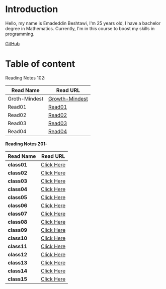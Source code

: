 # Introduction

Hello, my name is Emadeddin Beshtawi, I'm 25 years old, I have a bachelor degree in Mathematics. Currently, I'm in this course to boost my skills in programming.

[GitHub](https://github.com/Emadeddin-Beshtawi)


# Table of content

Reading Notes 102:


|  Read Name  |   Read URL  |
|---            |--------         |
| Groth-Mindest |  [Growth-Mindest](./Growth-Mindset.md) |
| Read01   |   [Read01](./read01.md)  |
|   Read02 |  [Read02](./read02.md) |
|  Read03 | [Read03](./read03.md)  |
| Read04  |  [Read04](./read04.md) |



**Reading Notes 201:**


Read Name | Read URL
------------ | -------------
**class01** | [Click Here](./class01.md)
**class02** | [Click Here](./class02.md)
**class03** | [Click Here](./class03.md)
**class04** | [Click Here](./class04.md)
**class05** | [Click Here](./class05.md)
**class06** | [Click Here](./class06.md)
**class07** | [Click Here](./class07.md)
**class08** | [Click Here](./class08.md)
**class09** | [Click Here](./class09.md)
**class10** | [Click Here](./class10.md)
**class11** | [Click Here](./class11.md)
**class12** | [Click Here]()
**class13** | [Click Here]()
**class14** | [Click Here]()
**class15** | [Click Here]()